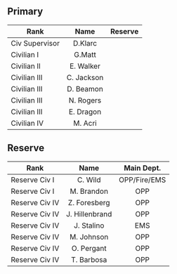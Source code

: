 ## Primary

Rank          | Name       | Reserve
---           |:---:       |:---:
Civ Supervisor|D.Klarc     |
Civilian I    |G.Matt      |
Civilian II   |E. Walker   |
Civilian III  |C. Jackson  |
Civilian III  |D. Beamon   |
Civilian III  |N. Rogers   |
Civilian III  |E. Dragon   |
Civilian IV   |M. Acri     |



## Reserve

Rank          |Name          |Main Dept.
---           |:---:         |:---:
Reserve Civ I |C. Wild       |OPP/Fire/EMS
Reserve Civ I |M. Brandon    |OPP
Reserve Civ IV|Z. Foresberg  |OPP
Reserve Civ IV|J. Hillenbrand|OPP
Reserve Civ IV|J. Stalino    |EMS
Reserve Civ IV|M. Johnson    |OPP
Reserve Civ IV|O. Pergant    |OPP
Reserve Civ IV|T. Barbosa    |OPP